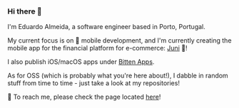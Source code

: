 ### Hi there 👋

I'm Eduardo Almeida, a software engineer based in Porto, Portugal.

My current focus is on 📱 mobile development, and I'm currently creating the mobile app for the financial platform for e-commerce: [Juni](https://juni.co) 🚀!

I also publish iOS/macOS apps under [Bitten Apps](https://bitten.app).

As for OSS (which is probably what you're here about!), I dabble in random stuff from time to time - just take a look at my repositories!

💬 To reach me, please check the page located [here](https://eduardo.engineer/contact)!
